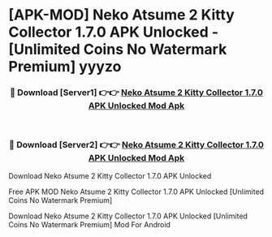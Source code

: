 # [APK-MOD] Neko Atsume 2  Kitty Collector 1.7.0 APK Unlocked - [Unlimited Coins No Watermark Premium] yyyzo



<div align="center">
<h3>🔴 Download [Server1] 👉👉 <a href="https://momento.my/?title=Neko_Atsume_2__Kitty_Collector_1.7.0_APK_Unlocked">Neko Atsume 2  Kitty Collector 1.7.0 APK Unlocked Mod Apk</a></h3><br>

<h3>🔴 Download [Server2] 👉👉 <a href="https://momento.my/?title=Neko_Atsume_2__Kitty_Collector_1.7.0_APK_Unlocked">Neko Atsume 2  Kitty Collector 1.7.0 APK Unlocked Mod Apk</a></h3>
</div>



Download Neko Atsume 2  Kitty Collector 1.7.0 APK Unlocked 

Free APK MOD Neko Atsume 2  Kitty Collector 1.7.0 APK Unlocked [Unlimited Coins No Watermark Premium]

Download Neko Atsume 2  Kitty Collector 1.7.0 APK Unlocked [Unlimited Coins No Watermark Premium] Mod For Android
